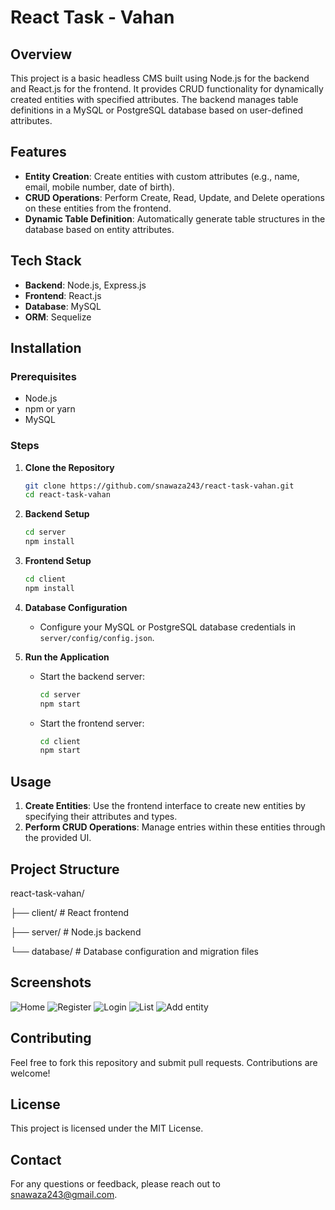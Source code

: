 # React Task - Vahan

## Overview
This project is a basic headless CMS built using Node.js for the backend and React.js for the frontend. It provides CRUD functionality for dynamically created entities with specified attributes. The backend manages table definitions in a MySQL or PostgreSQL database based on user-defined attributes.

## Features
- **Entity Creation**: Create entities with custom attributes (e.g., name, email, mobile number, date of birth).
- **CRUD Operations**: Perform Create, Read, Update, and Delete operations on these entities from the frontend.
- **Dynamic Table Definition**: Automatically generate table structures in the database based on entity attributes.

## Tech Stack
- **Backend**: Node.js, Express.js
- **Frontend**: React.js
- **Database**: MySQL
- **ORM**: Sequelize

## Installation

### Prerequisites
- Node.js
- npm or yarn
- MySQL

### Steps
1. **Clone the Repository**
    ```bash
    git clone https://github.com/snawaza243/react-task-vahan.git
    cd react-task-vahan
    ```

2. **Backend Setup**
    ```bash
    cd server
    npm install
    ```

3. **Frontend Setup**
    ```bash
    cd client
    npm install
    ```

4. **Database Configuration**
    - Configure your MySQL or PostgreSQL database credentials in `server/config/config.json`.

5. **Run the Application**
    - Start the backend server:
        ```bash
        cd server
        npm start
        ```
    - Start the frontend server:
        ```bash
        cd client
        npm start
        ```

## Usage
1. **Create Entities**: Use the frontend interface to create new entities by specifying their attributes and types.
2. **Perform CRUD Operations**: Manage entries within these entities through the provided UI.

## Project Structure
react-task-vahan/

├── client/       # React frontend

├── server/       # Node.js backend

└── database/     # Database configuration and migration files


## Screenshots
![Home](https://github.com/snawaza243/react-task-vahan/assets/91892524/b51e43f8-a767-41aa-a899-0de07499c795)
![Register](https://github.com/snawaza243/react-task-vahan/assets/91892524/cafc8fd0-e25d-4601-b418-8fc2b3f3cc51)
![Login](https://github.com/snawaza243/react-task-vahan/assets/91892524/63e4ad32-3e9f-4ce0-aae4-6da2f2fe8fa1)
![List](https://github.com/snawaza243/react-task-vahan/assets/91892524/c8d28bec-cc22-40f8-98dc-6a2f4222535b)
![Add entity](https://github.com/snawaza243/react-task-vahan/assets/91892524/7148f408-cb1b-4c1d-9b93-b4bbe49189de)


## Contributing
Feel free to fork this repository and submit pull requests. Contributions are welcome!

## License
This project is licensed under the MIT License.

## Contact
For any questions or feedback, please reach out to snawaza243@gmail.com.
